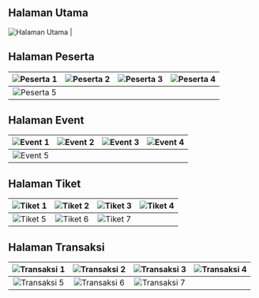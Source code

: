 ## Halaman Utama

![Halaman Utama](https://github.com/user-attachments/assets/9cbc8e82-2274-41c6-b81c-4229906ad52d)   |     


## Halaman Peserta

| ![Peserta 1](https://github.com/user-attachments/assets/5b121fd1-6b67-4aea-ad20-1822aff68fcf) | ![Peserta 2](https://github.com/user-attachments/assets/c364db02-b775-4232-b649-120413bada5d) | ![Peserta 3](https://github.com/user-attachments/assets/6d3a107a-1c3d-44a1-99e7-59fbd5a498ad) | ![Peserta 4](https://github.com/user-attachments/assets/bac4bb52-e737-427d-8bdd-0e75aa3cbbbb) |
|:-:|:-:|:-:|:-:|
| ![Peserta 5](https://github.com/user-attachments/assets/125d6277-6ce2-44d3-ab45-3d9f5b3b0f0b) |   |   |   |

## Halaman Event

| ![Event 1](https://github.com/user-attachments/assets/29726e62-41e5-4295-83f5-f8d6890c6813) | ![Event 2](https://github.com/user-attachments/assets/ca9c7f6b-2cac-4bf3-9b50-74b5e26011c9) | ![Event 3](https://github.com/user-attachments/assets/cdda89bb-578d-4ff6-8467-0531f7b399fe) | ![Event 4](https://github.com/user-attachments/assets/67babac6-3eb9-4813-a276-62711ba8ed63) |
|:-:|:-:|:-:|:-:|
| ![Event 5](https://github.com/user-attachments/assets/8d0bcdc0-6a65-4ae8-9f70-0ae044e9158b) |   |   |   |

## Halaman Tiket

| ![Tiket 1](https://github.com/user-attachments/assets/2ca9301c-ffd2-4208-8c42-d59fb6f3b2b3) | ![Tiket 2](https://github.com/user-attachments/assets/60543e42-36d8-4b18-b1dc-6b041419cf5a) | ![Tiket 3](https://github.com/user-attachments/assets/d7f130ad-da4f-4b0a-9148-e8882209bf92) | ![Tiket 4](https://github.com/user-attachments/assets/5e7f3c45-16d2-48c5-ab28-36b2721b7b30) |
|:-:|:-:|:-:|:-:|
| ![Tiket 5](https://github.com/user-attachments/assets/cc330b1a-7e3c-4b9f-ba8b-d48c3a25d945) | ![Tiket 6](https://github.com/user-attachments/assets/3ee9825d-8782-43b8-a0ff-c46280665a73) | ![Tiket 7](https://github.com/user-attachments/assets/2b000096-0c23-4d21-bb7f-d0ac4c576410) |   |

## Halaman Transaksi

| ![Transaksi 1](https://github.com/user-attachments/assets/229d845c-a9c7-4199-87b1-df8708d3374b) | ![Transaksi 2](https://github.com/user-attachments/assets/0f7163e6-492b-4476-aae9-2bfd61ed01cb) | ![Transaksi 3](https://github.com/user-attachments/assets/cad6ab11-9b01-47e0-8b72-47c3c3b3f8d9) | ![Transaksi 4](https://github.com/user-attachments/assets/356e6594-482a-4233-8a7e-2908eeec4b59) |
|:-:|:-:|:-:|:-:|
| ![Transaksi 5](https://github.com/user-attachments/assets/8fc1083b-09d6-4669-9141-8eb4611dc3df) | ![Transaksi 6](https://github.com/user-attachments/assets/d5a14ef2-9e8b-4246-a0f3-322807dbe9cd) | ![Transaksi 7](https://github.com/user-attachments/assets/cfdc2e6f-30dc-4dbe-a8f9-76c8e8656ee1) |   |
